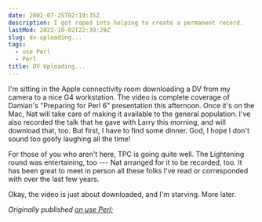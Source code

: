 ```yaml
---
date: 2002-07-25T02:19:35Z
description: I got roped into helping to create a permanent record.
lastMod: 2022-10-02T22:39:29Z
slug: dv-uploading...
tags:
  - use Perl
  - Perl
title: DV Uploading...
---
```


I'm sitting in the Apple connectivity room downloading a DV from my camera to a
nice G4 workstation. The video is complete coverage of Damian's "Preparing for
Perl 6" presentation this afternoon. Once it's on the Mac, Nat will take care of
making it available to the general population. I've also recorded the talk that
he gave with Larry this morning, and will download that, too. But first, I have
to find some dinner. God, I hope I don't sound too goofy laughing all the time!

For those of you who aren't here, TPC is going quite well. The Lightening round
was entertaining, too --- Nat arranged for it to be recorded, too. It has been
great to meet in person all these folks I've read or corresponded with over the
last few years.

Okay, the video is just about downloaded, and I'm starving. More later.

*Originally published [on use Perl;]*

  [on use Perl;]: https://use-perl.github.io/user/Theory/journal/6619/
    "use.perl.org journal of Theory: “DV Uploading...”"
